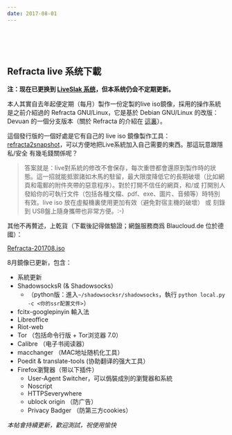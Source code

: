 ```yaml
---
date: 2017-08-01
---
```

<br />
<br />
<br />

## Refracta live 系统下載

**注：现在已更换到 [LiveSlak 系统](https://mdrights.github.io/os-observe/posts/2017/08/Liveslak-intro.html)，但本系统仍会不定期更新。**

本人其實自去年起便定期（每月）製作一份定製的live iso鏡像，採用的操作系統是之前介紹過的 Refracta GNU/Linux，它是基於 Debian GNU/Linux 的改版：Devuan 的一個分支版本（關於 Refracta 的介紹在 [這裏](https://mdrights.github.io/os-observe/posts/2016/11/Refracta-for-privacy.html)）。

這個發行版的一個好處是它有自己的 live iso 鏡像製作工具：[refracta2snapshot](http://www.ibiblio.org/refracta/documents.html)，可以方便地把Live系統加入自己需要的東西。那這玩意跟隱私/安全 有幾毛錢關係呢？

> 答案就是：live對系統的修改不會保存，每次重啓都會還原到製作時的狀態。這一招就能抵禦諸如木馬的駐留，最大限度降低它的長期破壞（比如網頁和電郵的附件夾帶的惡意程序）。對於打開不信任的網頁，和/或 打開別人發給你的可執行文件（包括各種文檔、pdf、exe、圖片、音頻等）時特別有效。live iso 放在虛擬機裏使用更加有效（避免對宿主機的破壞） 或 刻錄到 USB盤上隨身攜帶也非常方便。:-)

其他不再贅述，上乾貨（下載後記得做驗證；網盤服務商爲 Blaucloud.de 位於德國）：

[Refracta-201708.iso](https://mdrights.blaucloud.de/index.php/s/03oc1NgbKoI9RCR) 

8月鏡像已更新，包含：  

<!--more-->

- 系統更新
- ShadowsocksR (& Shadowsocks）
	- （python版：進入`~/shadowsocksr/shadowsocks`，執行 `python local.py -c <你的ssr配置文件>`）
- fcitx-googlepinyin 輸入法
- Libreoffice
- Riot-web
- Tor （包括命令行版 + Tor浏览器 7.0）
- Calibre （电子书阅读器）
- macchanger （MAC地址随机化工具）
- Poedit & translate-tools (协助翻译的强大工具）
- Firefox瀏覽器（带以下插件）
	- User-Agent Switcher，可以僞裝成別的瀏覽器和系統
	- Noscript
	- HTTPSeverywhere
	- ublock origin （防广告）
	- Privacy Badger （防第三方cookies）


_本帖會持續更新，歡迎測試，祝使用愉快_   

